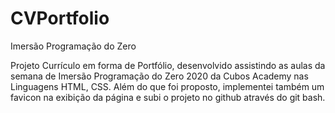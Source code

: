 # CVPortfolio

Imersão Programação do Zero

Projeto Currículo em forma de Portfólio, desenvolvido assistindo as aulas da semana de Imersão Programação do Zero 2020 da Cubos Academy nas Linguagens
HTML, CSS. Além do que foi proposto, implementei também um favicon na exibição da página e subi o projeto no github através do git bash.
